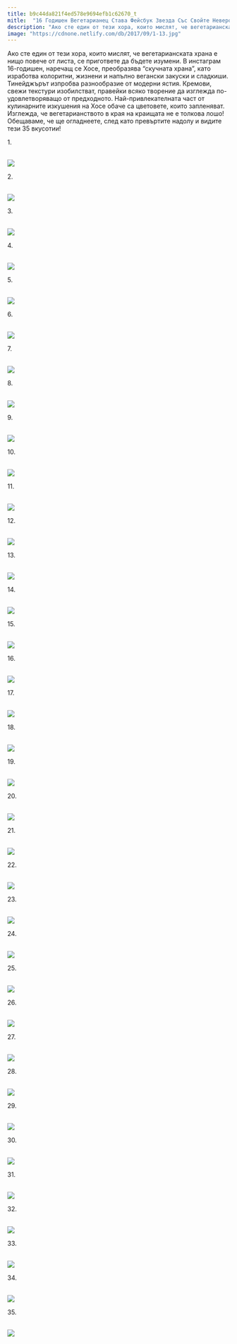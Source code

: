 ```yaml
---
title: b9c44da821f4ed578e9694efb1c62670_t
mitle:  "16 Годишен Вегетарианец Става Фейсбук Звезда Със Свойте Невероятни Десерти и Закуски!"
description: "Ако сте един от тези хора, които мислят, че вегетарианската храна е нищо повече от листа, се пригответе да бъдете изумени. В инстаграм 16-годишен, наречащ се Хосе, прео"
image: "https://cdnone.netlify.com/db/2017/09/1-13.jpg"
---
```


 <p>Ако сте един от тези хора, които мислят, че вегетарианската храна е нищо повече от листа, се пригответе да бъдете изумени. В инстаграм 16-годишен, наречащ се Хосе, преобразява “скучната храна”, като изработва колоритни, жизнени и напълно вегански закуски и сладкиши. Тинейджърът изпробва разнообразие от модерни ястия. Кремови, свежи текстури изобилстват, правейки всяко творение да изглежда по-удовлетворяващо от предходното. Най-привлекателната част от кулинарните изкушения на Хосе обаче са цветовете, които запленяват. Изглежда, че вегетарианството в края на краищата не е толкова лошо! Обещаваме, че ще огладнеете, след като превъртите надолу и видите тези 35 вкусотии!</p>      <p>1.</p> <p> <br/><img src="https://cdnone.netlify.com/db/2017/09/1-13.jpg"/><br/></p> <p>2.</p>      <p> <br/><img src="https://cdnone.netlify.com/db/2017/09/3-13.jpg"/><br/></p> <p>3.</p> <p> <br/><img src="https://cdnone.netlify.com/db/2017/09/2-13.jpg"/><br/></p> <p>4.</p>      <p> <br/><img src="https://cdnone.netlify.com/db/2017/09/4-14.jpg"/><br/></p> <p>5.</p> <p> <br/><img src="https://cdnone.netlify.com/db/2017/09/5-11.jpg"/><br/></p> <p>6.</p> <p> <br/><img src="https://cdnone.netlify.com/db/2017/09/6-13.jpg"/><br/></p> <p>7.</p>      <p> <br/><img src="https://cdnone.netlify.com/db/2017/09/7-12.jpg"/><br/></p> <p>8.</p> <p> <br/><img src="https://cdnone.netlify.com/db/2017/09/8-14.jpg"/><br/></p> <p>9.</p>      <p> <br/><img src="https://cdnone.netlify.com/db/2017/09/9-14.jpg"/><br/></p> <p>10.</p> <p> <br/><img src="https://cdnone.netlify.com/db/2017/09/10-13.jpg"/><br/></p> <p>11.</p> <p> <br/><img src="https://cdnone.netlify.com/db/2017/09/11-13.jpg"/><br/></p> <p>12.</p> <p> <br/><img src="https://cdnone.netlify.com/db/2017/09/12-13.jpg"/><br/></p> <p>13.</p> <p> <br/><img src="https://cdnone.netlify.com/db/2017/09/13-13.jpg"/><br/></p> <p>14.</p> <p> <br/><img src="https://cdnone.netlify.com/db/2017/09/14-13.jpg"/><br/></p> <p>15.</p> <p> <br/><img src="https://cdnone.netlify.com/db/2017/09/15-13.jpg"/><br/></p> <p>16.</p> <p> <br/><img src="https://cdnone.netlify.com/db/2017/09/16-12.jpg"/><br/></p> <p>17.</p> <p> <br/><img src="https://cdnone.netlify.com/db/2017/09/17-11.jpg"/><br/></p> <p>18.</p> <p> <br/><img src="https://cdnone.netlify.com/db/2017/09/18-9.jpg"/><br/></p> <p>19.</p> <p> <br/><img src="https://cdnone.netlify.com/db/2017/09/19-8.jpg"/><br/></p> <p>20.</p> <p> <br/><img src="https://cdnone.netlify.com/db/2017/09/20-8.jpg"/><br/></p> <p>21.</p> <p> <br/><img src="https://cdnone.netlify.com/db/2017/09/21-8.jpg"/><br/></p> <p>22.</p> <p> <br/><img src="https://cdnone.netlify.com/db/2017/09/22-8.jpg"/><br/></p> <p>23.</p> <p> <br/><img src="https://cdnone.netlify.com/db/2017/09/23-8.jpg"/><br/></p> <p>24.</p> <p> <br/><img src="https://cdnone.netlify.com/db/2017/09/24-7.jpg"/><br/></p> <p>25.</p> <p> <br/><img src="https://cdnone.netlify.com/db/2017/09/25-7.jpg"/><br/></p> <p>26.</p> <p> <br/><img src="https://cdnone.netlify.com/db/2017/09/26-7.jpg"/><br/></p> <p>27.</p> <p> <br/><img src="https://cdnone.netlify.com/db/2017/09/27-7.jpg"/><br/></p> <p>28.</p> <p> <br/><img src="https://cdnone.netlify.com/db/2017/09/28-7.jpg"/><br/></p> <p>29.</p> <p> <br/><img src="https://cdnone.netlify.com/db/2017/09/29-6.jpg"/><br/></p> <p>30.</p> <p> <br/><img src="https://cdnone.netlify.com/db/2017/09/30-5.jpg"/><br/></p> <p>31.</p> <p> <br/><img src="https://cdnone.netlify.com/db/2017/09/31-3.jpg"/><br/></p> <p>32.</p> <p> <br/><img src="https://cdnone.netlify.com/db/2017/09/32-3.jpg"/><br/></p> <p>33.</p> <p> <br/><img src="https://cdnone.netlify.com/db/2017/09/33-1.jpg"/><br/></p> <p>34.</p> <p> <br/><img src="https://cdnone.netlify.com/db/2017/09/34-1.jpg"/><br/></p> <p>35.</p> <p> <br/><img src="https://cdnone.netlify.com/db/2017/09/35-1.jpg"/><br/></p> <p> </p>       